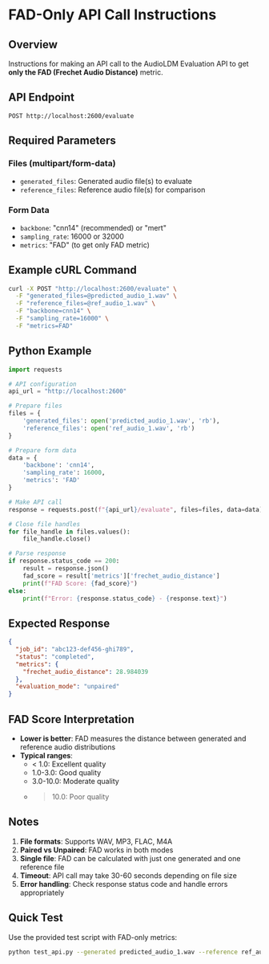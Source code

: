 # FAD-Only API Call Instructions

## Overview
Instructions for making an API call to the AudioLDM Evaluation API to get **only the FAD (Frechet Audio Distance)** metric.

## API Endpoint
```
POST http://localhost:2600/evaluate
```

## Required Parameters

### Files (multipart/form-data)
- `generated_files`: Generated audio file(s) to evaluate
- `reference_files`: Reference audio file(s) for comparison

### Form Data
- `backbone`: "cnn14" (recommended) or "mert"
- `sampling_rate`: 16000 or 32000
- `metrics`: "FAD" (to get only FAD metric)

## Example cURL Command

```bash
curl -X POST "http://localhost:2600/evaluate" \
  -F "generated_files=@predicted_audio_1.wav" \
  -F "reference_files=@ref_audio_1.wav" \
  -F "backbone=cnn14" \
  -F "sampling_rate=16000" \
  -F "metrics=FAD"
```

## Python Example

```python
import requests

# API configuration
api_url = "http://localhost:2600"

# Prepare files
files = {
    'generated_files': open('predicted_audio_1.wav', 'rb'),
    'reference_files': open('ref_audio_1.wav', 'rb')
}

# Prepare form data
data = {
    'backbone': 'cnn14',
    'sampling_rate': 16000,
    'metrics': 'FAD'
}

# Make API call
response = requests.post(f"{api_url}/evaluate", files=files, data=data)

# Close file handles
for file_handle in files.values():
    file_handle.close()

# Parse response
if response.status_code == 200:
    result = response.json()
    fad_score = result['metrics']['frechet_audio_distance']
    print(f"FAD Score: {fad_score}")
else:
    print(f"Error: {response.status_code} - {response.text}")
```

## Expected Response

```json
{
  "job_id": "abc123-def456-ghi789",
  "status": "completed",
  "metrics": {
    "frechet_audio_distance": 28.984039
  },
  "evaluation_mode": "unpaired"
}
```

## FAD Score Interpretation

- **Lower is better**: FAD measures the distance between generated and reference audio distributions
- **Typical ranges**:
  - < 1.0: Excellent quality
  - 1.0-3.0: Good quality  
  - 3.0-10.0: Moderate quality
  - > 10.0: Poor quality

## Notes

1. **File formats**: Supports WAV, MP3, FLAC, M4A
2. **Paired vs Unpaired**: FAD works in both modes
3. **Single file**: FAD can be calculated with just one generated and one reference file
4. **Timeout**: API call may take 30-60 seconds depending on file size
5. **Error handling**: Check response status code and handle errors appropriately

## Quick Test

Use the provided test script with FAD-only metrics:

```bash
python test_api.py --generated predicted_audio_1.wav --reference ref_audio_1.wav --metrics FAD
```
